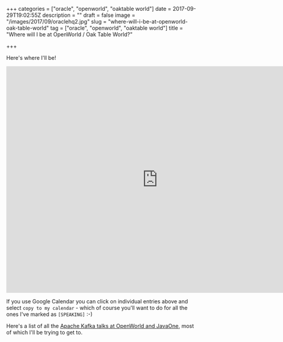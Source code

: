 +++
categories = ["oracle", "openworld", "oaktable world"]
date = 2017-09-29T19:02:55Z
description = ""
draft = false
image = "/images/2017/09/oraclehq2.jpg"
slug = "where-will-i-be-at-openworld-oak-table-world"
tag = ["oracle", "openworld", "oaktable world"]
title = "Where will I be at OpenWorld / Oak Table World?"

+++

Here's where I'll be!

<iframe src="https://calendar.google.com/calendar/embed?title=rmoff%20%40%20OOW17%2FOTW17&amp;showNav=0&amp;showDate=0&amp;showPrint=0&amp;showTabs=0&amp;showCalendars=0&amp;showTz=0&amp;mode=AGENDA&amp;height=600&amp;wkst=1&amp;bgcolor=%23FFFFFF&amp;src=confluent.io_0bq6fa55a27pqun24uec7jm8sk%40group.calendar.google.com&amp;color=%23B1365F&amp;ctz=America%2FLos_Angeles" style="border-width:0" width="800" height="600" frameborder="0" scrolling="no"></iframe>

If you use Google Calendar you can click on individual entries above and select `copy to my calendar` - which of course you'll want to do for all the ones I've marked as `[SPEAKING]` :-)

Here's a list of all the [Apache Kafka talks at OpenWorld and JavaOne](https://rmoff.net/2017/09/20/apache-kafka-talks-at-oracle-openworld-javaone-and-oak-table-world-2017/), most of which I'll be trying to get to.
